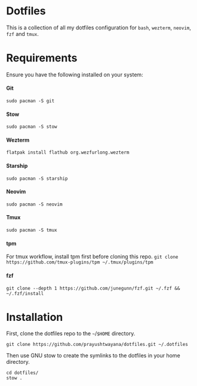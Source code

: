 # Dotfiles
This is a collection of all my dotfiles configuration for `bash`, `wezterm`, `neovim`, `fzf` and `tmux`.



# Requirements
Ensure you have the following installed on your system:  
#### Git
    sudo pacman -S git

#### Stow
    sudo pacman -S stow

#### Wezterm
    flatpak install flathub org.wezfurlong.wezterm

#### Starship
    sudo pacman -S starship

#### Neovim
    sudo pacman -S neovim

#### Tmux
    sudo pacman -S tmux

#### tpm
For tmux workflow, install tpm first before cloning this repo.
    `git clone https://github.com/tmux-plugins/tpm ~/.tmux/plugins/tpm`

#### fzf
    git clone --depth 1 https://github.com/junegunn/fzf.git ~/.fzf && ~/.fzf/install



# Installation
First, clone the dotfiles repo to the `~`/`$HOME` directory.  
```
git clone https://github.com/prayushtwayana/dotfiles.git ~/.dotfiles
```

Then use GNU stow to create the symlinks to the dotfiles in your home directory.
```
cd dotfiles/
stow .
```
